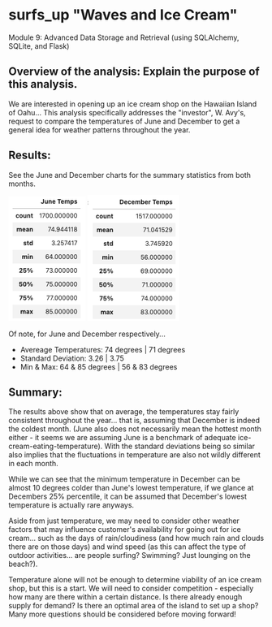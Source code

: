 # surfs_up "Waves and Ice Cream" 
 Module 9: Advanced Data Storage and Retrieval (using SQLAlchemy, SQLite, and Flask)
 
## Overview of the analysis: Explain the purpose of this analysis.
We are interested in opening up an ice cream shop on the Hawaiian Island of Oahu... This analysis specifically addresses the "investor", W. Avy's, request to compare the temperatures of June and December to get a general idea for weather patterns throughout the year. 


## Results: 
See the June and December charts for the summary statistics from both months. 

![JUN](https://github.com/ahualoh/surfs_up/blob/main/June_temps.png)
![DEC](https://github.com/ahualoh/surfs_up/blob/main/Dec_temps.png)
 
Of note, for June and December respectively...
- Avereage Temperatures: 74 degrees | 71 degrees
- Standard Deviation: 3.26 | 3.75
- Min & Max: 64 & 85 degrees | 56 & 83 degrees

## Summary: 
 
The results above show that on average, the temperatures stay fairly consistent throughout the year... that is, assuming that December is indeed the coldest month. (June also does not necessarily mean the hottest month either - it seems we are assuming June is a benchmark of adequate ice-cream-eating-temperature). With the standard deviations being so similar also implies that the fluctuations in temperature are also not wildly different in each month. 

While we can see that the minimum temperature in December can be almost 10 degrees colder than June's lowest temperature, if we glance at Decembers 25% percentile, it can be assumed that December's lowest temperature is actually rare anyways. 
 
Aside from just temperature, we may need to consider other weather factors that may influence customer's availability for going out for ice cream... such as the days of rain/cloudiness (and how much rain and clouds there are on those days) and wind speed (as this can affect the type of outdoor activities... are people surfing? Swimming? Just lounging on the beach?). 
 
Temperature alone will not be enough to determine viability of an ice cream shop, but this is a start. We will need to consider competition - especially how many are there within a certain distance. Is there already enough supply for demand? Is there an optimal area of the island to set up a shop? Many more questions should be considered before moving forward!
